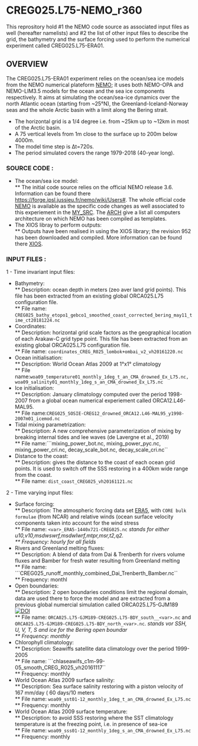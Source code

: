 # CREG025.L75-NEMO_r360 <br>
This reprository hold #1 the NEMO code source as associated input files as well (hereafter namelists) and #2 the list of other input files to describe the grid, the bathymetry and the surface forcing used to perform the numerical experiment called CREG025.L75-ERA01. <br>

## OVERVIEW
The CREG025.L75-ERA01 experiment relies on the ocean/sea ice models from the NEMO numerical plateform [NEMO](https://www.nemo-ocean.eu); it uses both NEMO-OPA and NEMO-LIM3.5 models for the ocean and the sea ice components respectively. It aims at simulating the ocean/sea-ice dynamics over the north Atlantic ocean (starting from ~25°N), the Greenland-Iceland-Norway seas and the whole Arctic basin with a limit along the Bering strait.<br>
* The horizontal grid is a 1/4 degree i.e. from ~25km up to ~12km in most of the Arctic basin.
* A 75 vertical levels from 1m close to the surface up to 200m below 4000m.
* The model time step is ∆t=720s.
* The period simulated covers the range 1979-2018 (40-year long).

### SOURCE CODE : 
   * The ocean/sea ice model: <br>
	** The initial code source relies on the official NEMO release 3.6. Information can be found there https://forge.ipsl.jussieu.fr/nemo/wiki/Users#. The whole official code [NEMO](./NEMOGCM/NEMO) is available as the specific code changes as well associated to this experiement in the [MY_SRC](./NEMOGCM/CONFIG/CREG025.L75-ERA01/MY_SRC). The [ARCH](./NEMOGCM/ARCH) give a list all computers architecture on which NEMO has been compiled as templates.
   * The XIOS libray to perform outputs:<br>
	** Outputs have been realised in using the XIOS library; the revision 952 has been downloaded and compiled. More information can be found there [XIOS](https://forge.ipsl.jussieu.fr/nemo/chrome/site/doc/NEMO/guide/html/install.html#extract-and-install-xios).

### INPUT FILES :
1 - Time invariant input files:
   * Bathymetry: <br>
	** Description: ocean depth in meters (zeo aver land grid points). This file has been extracted from an existing global ORCA025.L75 configuration file.<br>
	** File name: ```CREG025_bathy_etopo1_gebco1_smoothed_coast_corrected_bering_may11_time_ct20181224.nc```<br>
   * Coordinates: <br>
	** Description: horizontal grid scale factors as the geographical location of each Arakaw-C grid type point. This file has been extracted from an existing global ORCA025.L75 configuration file.  <br>
	** File name: ```coordinates_CREG_R025_lombok+ombai_v2_vh20161220.nc```<br>
   * Ocean initialisation: <br>
	** Description: World Ocean Atlas 2009 at 1°x1° climatology <br>
	** File name:```woa09_temperature01_monthly_1deg_t_an_CMA_drowned_Ex_L75.nc, woa09_salinity01_monthly_1deg_s_an_CMA_drowned_Ex_L75.nc``` <br>
   * Ice initialisation:<br>
	** Description: January climatology computed over the period 1998-2007 from a global ocean numerical experiement called ORCA12.L46-MAL95. <br>
	** File name:```CREG025_SOSIE-CREG12_drowned_ORCA12.L46-MAL95_y1998-2007m01_icemod.nc```<br>
   * Tidal mixing parametrization: <br>
	** Description: A new comprehensive parameterization of mixing by breaking internal tides and lee waves (de Lavergne et al., 2019) <br>
	** File name:```mixing_power_bot.nc, mixing_power_pyc.nc, mixing_power_cri.nc, decay_scale_bot.nc, decay_scale_cri.nc``<br>
   * Distance to the coast:<br>
	** Description: gives the distance to the coast of each ocean grid points. It is used to switch off the SSS restoring in a 400km wide range from the coast.<br>
	** File name: ```dist_coast_CREG025_vh20161121.nc```<br>

2 - Time varying input files:
   * Surface forcing:<br>
	** Description: The atmospheric forcing data set [ERA5](https://www.ecmwf.int/en/forecasts/datasets/reanalysis-datasets/era5), with ```CORE bulk formulae``` (from NCAR) and relative winds (ocean surface velocity components taken into account for the wind stress<br>
	** File name: ```<var>_ERA5-1440x721-CREG025.nc``` <var> stands for either u10,v10,msdwswrf,msdwlwrf,mtpr,msr,t2,q2.<br>
	** Frequency: hourly for all fields <br>
   * Rivers and Greenland melting fluxes:<br>
	** Description: A blend of data from Dai & Trenberth for rivers volume fluxes and Bamber for fresh water resulting from Greenland melting<br>
	** File name: ```CREG025_runoff_monthly_combined_Dai_Trenberth_Bamber.nc``<br>
	** Frequency: monthl<br>
   * Open boundaries:<br>
	** Description: 2 open boundaries conditions limit the regional domain, data are used there to force the model and are extracted from a previous global numercial simulation called ORCA025.L75-GJM189 [![DOI](https://zenodo.org/badge/DOI/10.5281/zenodo.4626012.svg)](https://doi.org/10.5281/zenodo.4626012)<br>
	** File name: ```ORCA025.L75-GJM189-CREG025.L75-BDY_south__<var>.nc``` and ```ORCA025.L75-GJM189-CREG025.L75-BDY_north_<var>.nc```. <var> stands vor SSH, U, V, T, S and ice for the Bering open boundar<br>
	** Frequency: monthly <br>
   * Chlorophyll climatology:<br>
	** Description: Seawiffs satellite data climatology over the period 1999-2005<br>
	** File name: ```chlaseawifs_c1m-99-05_smooth_CREG_R025_vh20161117``<br>
	** Frequency: monthly<br>
   * World Ocean Atlas 2009 surface salinity:<br>
	** Description: Sea surface salinity restoring with a piston velocity of 167 mm/day ( 60 days/10 meters<br>
	** File name: ```woa09_sst01-12_monthly_1deg_t_an_CMA_drowned_Ex_L75.nc```<br>
	** Frequency: monthly<br>
   * World Ocean Atlas 2009 surface temperature:<br>
	** Description: to avoid SSS restoring where the SST climatology temperature is at the freezing point, i.e. in presence of sea-ice<br>
	** File name: ```woa09_sss01-12_monthly_1deg_s_an_CMA_drowned_Ex_L75.nc```<br>
	** Frequency: monthly<br>
